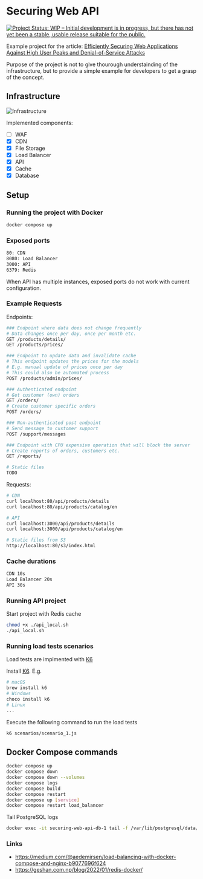 # Securing Web API

[![Project Status: WIP – Initial development is in progress, but there has not yet been a stable, usable release suitable for the public.](https://www.repostatus.org/badges/latest/wip.svg)](https://www.repostatus.org/#wip)

Example project for the article: [Efficiently Securing Web Applications Against High User Peaks and Denial-of-Service Attacks](https://ttu.github.io/securing-web-app/)

Purpose of the project is not to give thourough understainding of the infrastructure, but to provide a simple example for developers to get a grasp of the concept.

## Infrastructure

![Infrastructure](https://ttu.github.io/images/posts/securing-web-app/infrastructure.png)

Implemented components:

- [ ] WAF
- [x] CDN
- [x] File Storage
- [x] Load Balancer
- [x] API
- [x] Cache
- [x] Database

## Setup

### Running the project with Docker

```sh
docker compose up
```

### Exposed ports

```txt
80: CDN
8080: Load Balancer
3000: API
6379: Redis
```

When API has multiple instances, exposed ports do not work with current configuration.

### Example Requests

Endpoints:

```sh
### Endpoint where data does not change frequently
# Data changes once per day, once per month etc.
GET /products/details/
GET /products/prices/

### Endpoint to update data and invalidate cache
# This endpoint updates the prices for the models
# E.g. manual update of prices once per day
# This could also be automated process
POST /products/admin/prices/

### Authenticated endpoint
# Get customer (own) orders
GET /orders/
# Create customer specific orders
POST /orders/

### Non-authenticated post endpoint
# Send message to customer support
POST /support/messages

### Endpoint with CPU expensive operation that will block the server
# Create reports of orders, customers etc.
GET /reports/

# Static files
TODO
```

Requests:

```sh
# CDN
curl localhost:80/api/products/details
curl localhost:80/api/products/catalog/en

# API
curl localhost:3000/api/products/details
curl localhost:3000/api/products/catalog/en

# Static files from S3
http://localhost:80/s3/index.html
```

### Cache durations

```txt
CDN 10s
Load Balancer 20s
API 30s
```

### Running API project

Start project with Redis cache

```sh
chmod +x ./api_local.sh
./api_local.sh
```

### Running load tests scenarios

Load tests are implmented with [K6](https://k6.io/)

Install [K6](https://grafana.com/docs/k6/latest/set-up/install-k6/). E.g.

```sh
# macOS
brew install k6
# Windows
choco install k6
# Linux
...
```

Execute the following command to run the load tests

```sh
k6 scenarios/scenario_1.js
```

## Docker Compose commands

```sh
docker compose up
docker compose down
docker compose down --volumes
docker compose logs
docker compose build
docker compose restart
docker compose up [service]
docker compose restart load_balancer
```

Tail PostgreSQL logs

```sh
docker exec -it securing-web-api-db-1 tail -f /var/lib/postgresql/data/pg_log/postgresql-2024-09-12.log
```

### Links

- https://medium.com/@aedemirsen/load-balancing-with-docker-compose-and-nginx-b9077696f624
- https://geshan.com.np/blog/2022/01/redis-docker/
